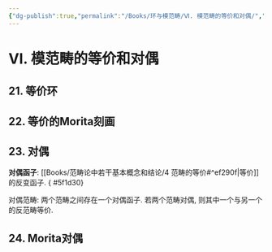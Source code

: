 ```yaml
---
{"dg-publish":true,"permalink":"/Books/环与模范畴/Ⅵ. 模范畴的等价和对偶/","dgPassFrontmatter":true,"created":"2024-07-05T15:52:18.883+08:00","updated":"2024-07-14T11:37:05.160+08:00"}
---
```


# Ⅵ. 模范畴的等价和对偶
## 21. 等价环
## 22. 等价的Morita刻画
## 23. 对偶

**对偶函子**: [[Books/范畴论中若干基本概念和结论/4 范畴的等价#^ef290f\|等价]]的反变函子. 
{ #5f1d30}


对偶范畴: 两个范畴之间存在一个对偶函子. 若两个范畴对偶, 则其中一个与另一个的反范畴等价.
## 24. Morita对偶